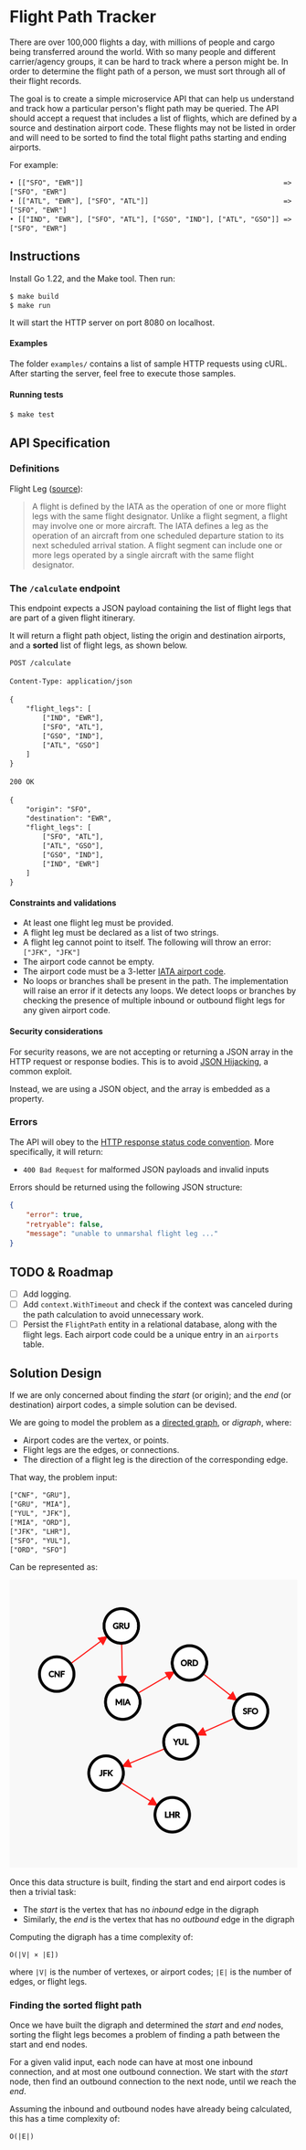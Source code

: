 # Flight Path Tracker

There are over 100,000 flights a day, with millions of people and cargo being transferred around the world. With so many people and different carrier/agency groups, it can be hard to track where a person might be. In order to determine the flight path of a person, we must sort through all of their flight records.

The goal is to create a simple microservice API that can help us understand and track how a particular person's flight path may be queried. The API should accept a request that includes a list of flights, which are defined by a source and destination airport code. These flights may not be listed in order and will need to be sorted to find the total flight paths starting and ending airports.

For example:

```
• [["SFO", "EWR"]]                                                 => ["SFO", "EWR"]
• [["ATL", "EWR"], ["SFO", "ATL"]]                                 => ["SFO", "EWR"]
• [["IND", "EWR"], ["SFO", "ATL"], ["GSO", "IND"], ["ATL", "GSO"]] => ["SFO", "EWR"]
```

## Instructions

Install Go 1.22, and the Make tool. Then run:

```shell
$ make build
$ make run
```

It will start the HTTP server on port 8080 on localhost.

#### Examples

The folder `examples/` contains a list of sample HTTP requests using cURL. After starting the server, feel free to execute those samples.

#### Running tests

```shell
$ make test
```

## API Specification

### Definitions

Flight Leg ([source](https://aviation.stackexchange.com/questions/14567/what-is-the-difference-between-slice-segment-and-leg)):
> A flight is defined by the IATA as the operation of one or more flight legs with the same flight designator. Unlike a flight segment, a flight may involve one or more aircraft. The IATA defines a leg as the operation of an aircraft from one scheduled departure station to its next scheduled arrival station. A flight segment can include one or more legs operated by a single aircraft with the same flight designator.

### The `/calculate` endpoint

This endpoint expects a JSON payload containing the list of flight legs that are part of a given flight itinerary.

It will return a flight path object, listing the origin and destination airports, and a **sorted** list of flight legs, as shown below.

```
POST /calculate

Content-Type: application/json

{
    "flight_legs": [
        ["IND", "EWR"], 
        ["SFO", "ATL"], 
        ["GSO", "IND"], 
        ["ATL", "GSO"]
    ]
}

200 OK

{
    "origin": "SFO",
    "destination": "EWR",
    "flight_legs": [
        ["SFO", "ATL"],
        ["ATL", "GSO"],
        ["GSO", "IND"],
        ["IND", "EWR"]
    ]
}
```

#### Constraints and validations

- At least one flight leg must be provided.
- A flight leg must be declared as a list of two strings.
- A flight leg cannot point to itself. The following will throw an error: `["JFK", "JFK"]`
- The airport code cannot be empty.
- The airport code must be a 3-letter [IATA airport code](https://en.wikipedia.org/wiki/IATA_airport_code).
- No loops or branches shall be present in the path. The implementation will raise an error if it detects any loops. We detect loops or branches by checking the presence of multiple inbound or outbound flight legs for any given airport code.

#### Security considerations

For security reasons, we are not accepting or returning a JSON array in the HTTP request or response bodies. This is to avoid [JSON Hijacking](https://stackoverflow.com/questions/43717574/javascript-why-shouldnt-the-server-respond-with-a-json-array), a common exploit.

Instead, we are using a JSON object, and the array is embedded as a property.

### Errors

The API will obey to the [HTTP response status code convention](https://developer.mozilla.org/en-US/docs/Web/HTTP/Status). More specifically, it will return:

- `400 Bad Request` for malformed JSON payloads and invalid inputs

Errors should be returned using the following JSON structure:

```json
{
    "error": true,
    "retryable": false,
    "message": "unable to unmarshal flight leg ..."
}
```

## TODO & Roadmap

- [ ] Add logging.
- [ ] Add `context.WithTimeout` and check if the context was canceled during the path calculation to avoid unnecessary work.
- [ ] Persist the `FlightPath` entity in a relational database, along with the flight legs. Each airport code could be a unique entry in an `airports` table.

## Solution Design

If we are only concerned about finding the _start_ (or origin); and the _end_ (or destination) airport codes, a simple solution can be devised.

We are going to model the problem as a [directed graph](https://en.wikipedia.org/wiki/Directed_graph), or *digraph*, where:

- Airport codes are the vertex, or points.
- Flight legs are the edges, or connections.
- The direction of a flight leg is the direction of the corresponding edge.

That way, the problem input:

```
["CNF", "GRU"],
["GRU", "MIA"],
["YUL", "JFK"],
["MIA", "ORD"],
["JFK", "LHR"],
["SFO", "YUL"],
["ORD", "SFO"]
```

Can be represented as:

![Digraph 1](doc/digraph-1.png)

Once this data structure is built, finding the start and end airport codes is then a trivial task:

- The _start_ is the vertex that has no _inbound_ edge in the digraph
- Similarly, the _end_ is the vertex that has no _outbound_ edge in the digraph

Computing the digraph has a time complexity of:
```
O(|V| × |E])
```
where `|V|` is the number of vertexes, or airport codes; `|E|` is the number of edges, or flight legs.

### Finding the sorted flight path

Once we have built the digraph and determined the _start_ and _end_ nodes, sorting the flight legs becomes a problem of finding a path between the start and end nodes.

For a given valid input, each node can have at most one inbound connection, and at most one outbound connection. We start with the _start_ node, then find an outbound connection to the next node, until we reach the _end_. 

Assuming the inbound and outbound nodes have already being calculated, this has a time complexity of:

```
O(|E|)
```
